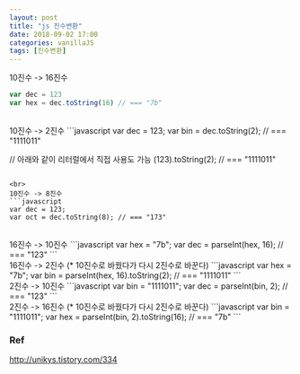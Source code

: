 ```yaml
---
layout: post
title: "js 진수변환"
date: 2018-09-02 17:00
categories: vanillaJS
tags: [진수변환]
---
```


10진수 -> 16진수

```javascript
var dec = 123
var hex = dec.toString(16) // === "7b"
```

<br>
10진수 -> 2진수
```javascript
var dec = 123;
var bin = dec.toString(2); // === "1111011"

// 아래와 같이 리터럴에서 직접 사용도 가능
(123).toString(2); // === "1111011"

````

<br>
10진수 -> 8진수
```javascript
var dec = 123;
var oct = dec.toString(8); // === "173"
````

<br>
16진수 -> 10진수
```javascript
var hex = "7b";
var dec = parseInt(hex, 16); // === "123"
```

<br>
16진수 -> 2진수 (* 10진수로 바꿨다가 다시 2진수로 바꾼다)
```javascript
var hex = "7b";
var bin = parseInt(hex, 16).toString(2); // === "1111011"
```

<br>
2진수 -> 10진수
```javascript
var bin = "1111011";
var dec = parseInt(bin, 2); // === "123"
```

<br>
2진수 -> 16진수 (* 10진수로 바꿨다가 다시 2진수로 바꾼다)
```javascript
var bin = "1111011";
var hex = parseInt(bin, 2).toString(16); // === "7b"
```

<br>

### Ref

<http://unikys.tistory.com/334>

